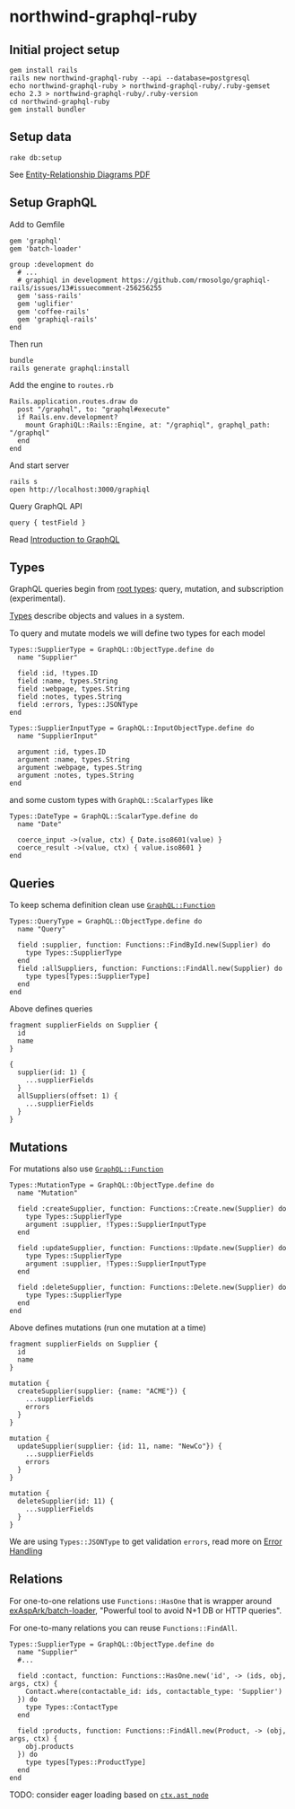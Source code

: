 # northwind-graphql-ruby

## Initial project setup

    gem install rails
    rails new northwind-graphql-ruby --api --database=postgresql
    echo northwind-graphql-ruby > northwind-graphql-ruby/.ruby-gemset
    echo 2.3 > northwind-graphql-ruby/.ruby-version
    cd northwind-graphql-ruby
    gem install bundler

## Setup data 

    rake db:setup

See [Entity-Relationship Diagrams PDF](erd.pdf)

## Setup GraphQL

Add to Gemfile

    gem 'graphql'
    gem 'batch-loader'

    group :development do
      # ...
      # graphiql in development https://github.com/rmosolgo/graphiql-rails/issues/13#issuecomment-256256255
      gem 'sass-rails'
      gem 'uglifier'
      gem 'coffee-rails'
      gem 'graphiql-rails'
    end

Then run

    bundle
    rails generate graphql:install

Add the engine to `routes.rb`

    Rails.application.routes.draw do
      post "/graphql", to: "graphql#execute"
      if Rails.env.development?
        mount GraphiQL::Rails::Engine, at: "/graphiql", graphql_path: "/graphql"
      end
    end

And start server

    rails s
    open http://localhost:3000/graphiql

Query GraphQL API

    query { testField }

Read [Introduction to GraphQL](http://graphql.org/learn/)

## Types

GraphQL queries begin from [root types](http://graphql-ruby.org/schema/root_types.html): query, mutation, and subscription (experimental).

[Types](http://graphql-ruby.org/types/introduction.html) describe objects and values in a system.

To query and mutate models we will define two types for each model

    Types::SupplierType = GraphQL::ObjectType.define do
      name "Supplier"

      field :id, !types.ID
      field :name, types.String
      field :webpage, types.String
      field :notes, types.String
      field :errors, Types::JSONType
    end

    Types::SupplierInputType = GraphQL::InputObjectType.define do
      name "SupplierInput"

      argument :id, types.ID
      argument :name, types.String
      argument :webpage, types.String
      argument :notes, types.String
    end

and some custom types with `GraphQL::ScalarTypes` like

    Types::DateType = GraphQL::ScalarType.define do
      name "Date"

      coerce_input ->(value, ctx) { Date.iso8601(value) }
      coerce_result ->(value, ctx) { value.iso8601 }
    end

## Queries

To keep schema definition clean use [`GraphQL::Function`](http://graphql-ruby.org/fields/function.html)

    Types::QueryType = GraphQL::ObjectType.define do
      name "Query"

      field :supplier, function: Functions::FindById.new(Supplier) do
        type Types::SupplierType
      end
      field :allSuppliers, function: Functions::FindAll.new(Supplier) do
        type types[Types::SupplierType]
      end
    end

Above defines queries

    fragment supplierFields on Supplier {
      id
      name
    }

    {
      supplier(id: 1) {
        ...supplierFields
      }
      allSuppliers(offset: 1) {
        ...supplierFields
      }
    }

## Mutations

For mutations also use [`GraphQL::Function`](http://graphql-ruby.org/fields/function.html)

    Types::MutationType = GraphQL::ObjectType.define do
      name "Mutation"

      field :createSupplier, function: Functions::Create.new(Supplier) do
        type Types::SupplierType
        argument :supplier, !Types::SupplierInputType
      end

      field :updateSupplier, function: Functions::Update.new(Supplier) do
        type Types::SupplierType
        argument :supplier, !Types::SupplierInputType
      end

      field :deleteSupplier, function: Functions::Delete.new(Supplier) do
        type Types::SupplierType
      end
    end

Above defines mutations (run one mutation at a time)

    fragment supplierFields on Supplier {
      id
      name
    }

    mutation {
      createSupplier(supplier: {name: "ACME"}) {
        ...supplierFields
        errors
      }
    }

    mutation {
      updateSupplier(supplier: {id: 11, name: "NewCo"}) {
        ...supplierFields
        errors
      }
    }

    mutation {
      deleteSupplier(id: 11) {
        ...supplierFields
      }
    }

We are using `Types::JSONType` to get validation `errors`, read more on [Error Handling](http://graphql-ruby.org/queries/error_handling.html)

## Relations

For one-to-one relations use `Functions::HasOne` that is wrapper around [exAspArk/batch-loader](https://github.com/exAspArk/batch-loader),
"Powerful tool to avoid N+1 DB or HTTP queries".

For one-to-many relations you can reuse `Functions::FindAll`.

    Types::SupplierType = GraphQL::ObjectType.define do
      name "Supplier"
      #...

      field :contact, function: Functions::HasOne.new('id', -> (ids, obj, args, ctx) {
        Contact.where(contactable_id: ids, contactable_type: 'Supplier')
      }) do
        type Types::ContactType
      end

      field :products, function: Functions::FindAll.new(Product, -> (obj, args, ctx) {
        obj.products
      }) do
        type types[Types::ProductType]
      end
    end

TODO: consider eager loading based on [`ctx.ast_node`](https://github.com/rmosolgo/graphql-ruby/issues/58#issuecomment-162736610)
